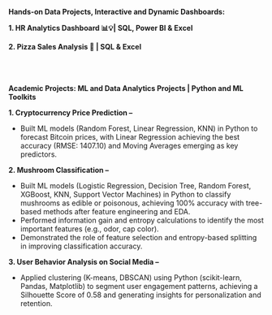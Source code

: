 ******Hands-on Data Projects, Interactive and Dynamic Dashboards:******

**1. HR Analytics Dashboard 📊💡| SQL, Power BI & Excel**

**2. Pizza Sales Analysis 🍕 | SQL & Excel**<br><br>


<br><br>
****Academic Projects: ML and Data Analytics Projects | Python and ML Toolkits****




**1. Cryptocurrency Price Prediction –** 
- Built ML models (Random Forest, Linear Regression, KNN) in Python to forecast Bitcoin prices, with Linear Regression achieving the best accuracy (RMSE: 1407.10) and Moving Averages emerging as key predictors.


**2. Mushroom Classification –** 
- Built ML models (Logistic Regression, Decision Tree, Random Forest, XGBoost, KNN, Support Vector Machines) in Python to classify mushrooms as edible or poisonous, achieving 100% accuracy with tree-based methods after feature engineering and EDA.
- Performed information gain and entropy calculations to identify the most important features (e.g., odor, cap color).
- Demonstrated the role of feature selection and entropy-based splitting in improving classification accuracy.


**3. User Behavior Analysis on Social Media –** 
- Applied clustering (K-means, DBSCAN) using Python (scikit-learn, Pandas, Matplotlib) to segment user engagement patterns, achieving a Silhouette Score of 0.58 and generating insights for personalization and retention.
